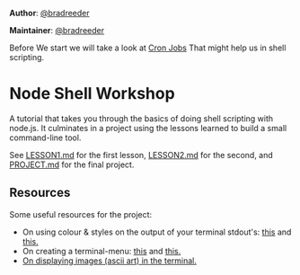 **Author**: [@bradreeder](https://github.com/bradreeder)  

**Maintainer**: [@bradreeder](https://github.com/bradreeder)  

Before We start we will take a look at [Cron Jobs](./LESSON0.md) That might help us in shell scripting.
# Node Shell Workshop

A tutorial that takes you through the basics of doing shell scripting with node.js. It culminates in a project using the lessons learned to build a small command-line tool.

See [LESSON1.md](https://github.com/bradreeder/Node-Shell-Workshop/blob/master/LESSON1.md) for the first lesson, [LESSON2.md](https://github.com/bradreeder/Node-Shell-Workshop/blob/master/LESSON2.md) for the second, and [PROJECT.md](https://github.com/bradreeder/Node-Shell-Workshop/blob/master/PROJECT.md) for the final project.

## Resources

Some useful resources for the project:

* On using colour & styles on the output of your terminal stdout's: [this](https://coderwall.com/p/yphywg/printing-colorful-text-in-terminal-when-run-node-js-script) and [this.](http://blog.soulserv.net/terminal-friendly-application-with-node-js/)
* On creating a terminal-menu: [this](https://github.com/substack/terminal-menu) and [this.](https://github.com/Pomax/terminal-menu-program)  
* [On displaying images (ascii art) in the terminal.](http://askubuntu.com/questions/97542/how-do-i-make-my-terminal-display-graphical-pictures)
